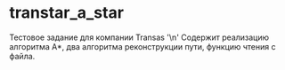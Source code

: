 # transtar_a_star
Тестовое задание для компании Transas '\n'
Содержит реализацию алгоритма А*, два алгоритма реконструкции пути, функцию чтения с файла.
